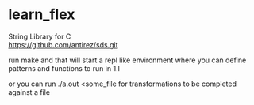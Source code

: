 # learn_flex

String Library for C  
https://github.com/antirez/sds.git  

run make and that will start a repl like environment where you can define patterns and functions to run in 1.l  

or you can run ./a.out <some_file  for transformations to be completed against a file  
